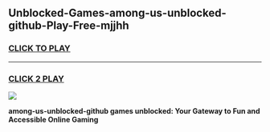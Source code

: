 
## Unblocked-Games-among-us-unblocked-github-Play-Free-mjjhh
<h3>
<a href="https://premium76.site?title=among-us-unblocked-github&ref=18A1">CLICK TO PLAY</a></h3>
<hr>

<h3>
<a href="https://premium76.site?title=among-us-unblocked-github&ref=18A1">CLICK 2 PLAY</a>
  
</h3>

<a href="https://premium76.site?title=among-us-unblocked-github&ref=18A1"><img src="https://clearcache.store/games.png"></a>


**among-us-unblocked-github games unblocked: Your Gateway to Fun and Accessible Online Gaming**
